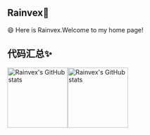 ## Rainvex👋
😄 Here is Rainvex.Welcome to my home page!

## 代码汇总✨
<a href="https://github.com/anuraghazra/github-readme-stats"><img src="https://camo.githubusercontent.com/43a80428561d99baa54e9da721b707e08a9b62b0342c5ef93a263658d2069657/68747470733a2f2f6769746875622d726561646d652d73746174732e76657263656c2e6170702f6170693f757365726e616d653d7261696e76657826686964655f7469746c653d7472756526686964655f626f726465723d747275652673686f775f69636f6e733d7472756526696e636c7564655f616c6c5f636f6d6d6974733d74727565266c696e655f6865696768743d32312662675f636f6c6f723d302c4543364336432c4646443437392c4646464337392c373346413739267468656d653d677261797768697465266c6f63616c653d636e" alt="Rainvex's GitHub stats" data-canonical-src="https://github-readme-stats.vercel.app/api?username=rainvex&amp;hide_title=true&amp;hide_border=true&amp;show_icons=true&amp;include_all_commits=true&amp;line_height=21&amp;bg_color=0,EC6C6C,FFD479,FFFC79,73FA79&amp;theme=graywhite&amp;locale=cn" style="max-width: 100%;height: 137px;"></a><a href="https://github.com/anuraghazra/github-readme-stats"><img src="https://camo.githubusercontent.com/2436800a81d2942d4f3d74f287d8902c5d335c466faa3172ffb8cbad1494beef/68747470733a2f2f6769746875622d726561646d652d73746174732e76657263656c2e6170702f6170692f746f702d6c616e67732f3f757365726e616d653d7261696e76657826686964655f7469746c653d7472756526686964655f626f726465723d74727565266c61796f75743d636f6d706163742662675f636f6c6f723d302c3733464137392c3733464446462c443738334646267468656d653d677261797768697465266c6f63616c653d636e" alt="Rainvex's GitHub stats" data-canonical-src="https://github-readme-stats.vercel.app/api/top-langs/?username=rainvex&amp;hide_title=true&amp;hide_border=true&amp;layout=compact&amp;bg_color=0,73FA79,73FDFF,D783FF&amp;theme=graywhite&amp;locale=cn" style="max-width: 100%;height: 137px;"></a>
